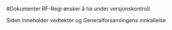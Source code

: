#Dokumenter RF-Regi ønsker å ha under versjonskontroll

Siden inneholder vedtekter og Generalforsamlingens innkallelse
